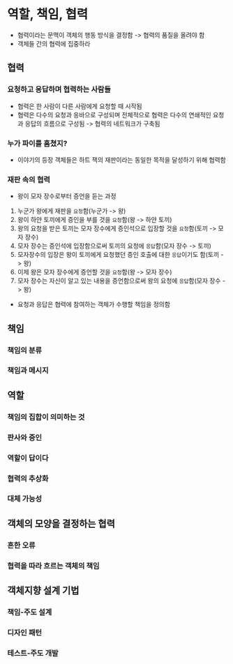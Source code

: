 # 역할, 책임, 협력
- 협력이라는 문맥이 객체의 행동 방식을 결정함 -> 협력의 품질을 올려야 함
- 객체들 간의 협력에 집중하라

## 협력
### 요청하고 응답하며 협력하는 사람들
- 협력은 한 사람이 다른 사람에게 요청할 때 시작됨
- 협력은 다수의 요청과 응바으로 구성되며 전체적으로 협력은 다수의 연쇄적인 요청과 응답의 흐름으로 구성됨 -> 협력의 네트워크가 구축됨

### 누가 파이를 훔쳤지?
- 이야기의 등장 객체들은 하트 잭의 재판이라는 동일한 목적을 달성하기 위해 협력함

### 재판 속의 협력
- 왕이 모자 장수로부터 증언을 듣는 과정
1. 누군가 왕에게 재판을 `요청`함(누군가 -> 왕)
2. 왕이 하얀 토끼에게 증인을 부를 것을 `요청`함(왕 -> 하얀 토끼)
3. 왕의 요청을 받은 토끼는 모자 장수에게 증인석으로 입장할 것을 `요청`함(토끼 -> 모자 장수)
4. 모자 장수는 증인석에 입장함으로써 토끼의 요청에 `응답`함(모자 장수 -> 토끼)
5. 모자장수의 입장은 왕이 토끼에게 요청했던 증인 호출에 대한 `응답`이기도 함(토끼 -> 왕)
6. 이제 왕은 모자 장수에게 증언할 것을 `요청`함(왕 -> 모자 장수)
7. 모자 장수는 자신이 알고 있는 내용을 증언함으로써 왕의 요청에 `응답`함(모자 장수 -> 왕)
- 요청과 응답은 협력에 참여하는 객체가 수행할 책임을 정의함

## 책임
### 책임의 분류
### 책임과 메시지

## 역할
### 책임의 집합이 의미하는 것
### 판사와 증인
### 역할이 답이다
### 협력의 추상화
### 대체 가능성

## 객체의 모양을 결정하는 협력
### 흔한 오류
### 협력을 따라 흐르는 객체의 책임

## 객체지향 설계 기법
### 책임-주도 설계
### 디자인 패턴
### 테스트-주도 개발
